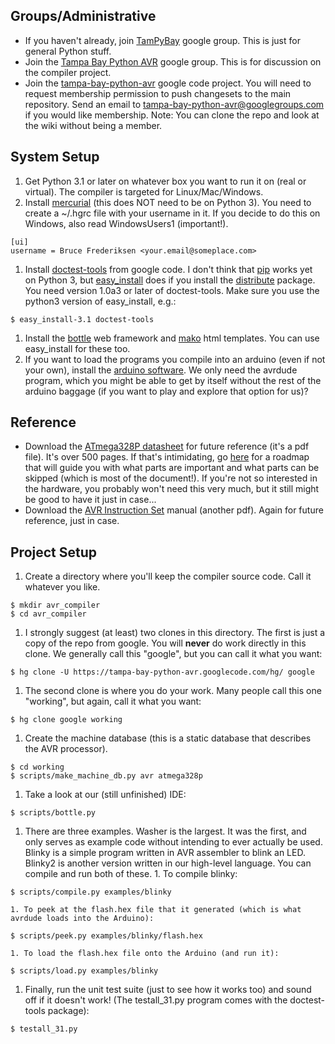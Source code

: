 ## Groups/Administrative ##

  * If you haven't already, join [TamPyBay](http://groups.google.com/group/tampybay) google group.  This is just for general Python stuff.
  * Join the [Tampa Bay Python AVR](http://groups.google.com/group/tampa-bay-python-avr) google group.  This is for discussion on the compiler project.
  * Join the [tampa-bay-python-avr](http://code.google.com/p/tampa-bay-python-avr/) google code project.  You will need to request membership permission to push changesets to the main repository.  Send an email to [tampa-bay-python-avr@googlegroups.com](mailto:tampa-bay-python-avr@googlegroups.com) if you would like membership.  Note: You can clone the repo and look at the wiki without being a member.

## System Setup ##

  1. Get Python 3.1 or later on whatever box you want to run it on (real or virtual).  The compiler is targeted for Linux/Mac/Windows.
  1. Install [mercurial](http://mercurial.selenic.com/) (this does NOT need to be on Python 3).  You need to create a ~/.hgrc file with your username in it.  If you decide to do this on Windows, also read WindowsUsers1 (important!).
```
[ui]
username = Bruce Frederiksen <your.email@someplace.com>
```
  1. Install [doctest-tools](http://code.google.com/p/doctest-tools/) from google code.  I don't think that [pip](http://pypi.python.org/pypi/pip/0.6.3)  works yet on Python 3, but [easy\_install](http://pypi.python.org/pypi/setuptools/0.6c11) does if you install the [distribute](http://pypi.python.org/pypi/distribute/) package.  You need version 1.0a3 or later of doctest-tools.  Make sure you use the python3 version of easy\_install, e.g.:
```
$ easy_install-3.1 doctest-tools
```
  1. Install the [bottle](http://pypi.python.org/pypi/bottle) web framework and [mako](http://pypi.python.org/pypi/) html templates.  You can use easy\_install for these too.
  1. If you want to load the programs you compile into an arduino (even if not your own), install the [arduino software](http://arduino.cc/en/Main/Software).  We only need the avrdude program, which you might be able to get by itself without the rest of the arduino baggage (if you want to play and explore that option for us)?

## Reference ##

  * Download the [ATmega328P datasheet](http://atmel.com/dyn/resources/prod_documents/doc8271.pdf) for future reference (it's a pdf file).  It's over 500 pages.  If that's intimidating, go [here](https://docs.google.com/Doc?docid=0AcS32tQHvYDrZGdmdGI3OGpfMTZrMnBjbTZkeg&hl=en) for a roadmap that will guide you with what parts are important and what parts can be skipped (which is most of the document!).  If you're not so interested in the hardware, you probably won't need this very much, but it still might be good to have it just in case...
  * Download the [AVR Instruction Set](http://www.atmel.com/atmel/acrobat/doc0856.pdf) manual (another pdf).  Again for future reference, just in case.

## Project Setup ##

  1. Create a directory where you'll keep the compiler source code.  Call it whatever you like.
```
$ mkdir avr_compiler
$ cd avr_compiler
```
  1. I strongly suggest (at least) two clones in this directory.  The first is just a copy of the repo from google.  You will **never** do work directly in this clone.  We generally call this "google", but you can call it what you want:
```
$ hg clone -U https://tampa-bay-python-avr.googlecode.com/hg/ google
```
  1. The second clone is where you do your work.  Many people call this one "working", but again, call it what you want:
```
$ hg clone google working
```
  1. Create the machine database (this is a static database that describes the AVR processor).
```
$ cd working
$ scripts/make_machine_db.py avr atmega328p
```
  1. Take a look at our (still unfinished) IDE:
```
$ scripts/bottle.py
```
  1. There are three examples.  Washer is the largest.  It was the first, and only serves as example code without intending to ever actually be used.  Blinky is a simple program written in AVR assembler to blink an LED.  Blinky2 is another version written in our high-level language.  You can compile and run both of these.
    1. To compile blinky:
```
$ scripts/compile.py examples/blinky
```
    1. To peek at the flash.hex file that it generated (which is what avrdude loads into the Arduino):
```
$ scripts/peek.py examples/blinky/flash.hex
```
    1. To load the flash.hex file onto the Arduino (and run it):
```
$ scripts/load.py examples/blinky
```
  1. Finally, run the unit test suite (just to see how it works too) and sound off if it doesn't work!  (The testall\_31.py program comes with the doctest-tools package):
```
$ testall_31.py
```